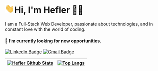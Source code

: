 
<link href="style.css" rel="stylesheet"></link>

<link rel="preconnect" href="https://fonts.gstatic.com">
<link href="https://fonts.googleapis.com/css2?family=Cutive+Mono&display=swap" rel="stylesheet"> 
<p align="center">

  # <img src="https://raw.githubusercontent.com/ABSphreak/ABSphreak/master/gifs/Hi.gif" width="30px">Hi, I'm Hefler 👨‍💻

  I am a Full-Stack Web Developer, passionate about technologies, and in constant love with the world of coding.

  #### 🔭 I’m currently looking for new opportunities.
  
[![Linkedin Badge](https://img.shields.io/badge/-LinkedIn-blue?style=for-the-badge&logo=linkedin&link=https://www.linkedin.com/in/heflerdev/)](https://www.linkedin.com/in/heflerdev/)
[![Gmail Badge](https://img.shields.io/badge/-heflerdev@gmail.com-c14438?style=flat-square&logo=Gmail&logoColor=white)](mailto:heflerdev@gmail.com)

|[![Hefler Github Stats](https://github-readme-stats.vercel.app/api?username=heflerdev&show_icons=true&theme=buefy)](https://github.com/anuraghazra/github-readme-stats) |  [![Top Langs](https://github-readme-stats.vercel.app/api/top-langs/?username=heflerdev&layout=compact)](https://github.com/anuraghazra/github-readme-stats) |
|--|--|

